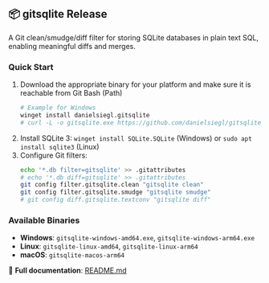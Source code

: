 ## 📦 gitsqlite Release
              
A Git clean/smudge/diff filter for storing SQLite databases in plain text SQL, enabling meaningful diffs and merges.

### Quick Start
1. Download the appropriate binary for your platform and make sure it is reachable from Git Bash (Path)
    ```bash
    # Example for Windows
    winget install danielsiegl.gitsqlite
    # curl -L -o gitsqlite.exe https://github.com/danielsiegl/gitsqlite/releases/latest/download/gitsqlite-windows-amd64.exe
    ```
2. Install SQLite 3: `winget install SQLite.SQLite` (Windows) or `sudo apt install sqlite3` (Linux)
3. Configure Git filters:
    ```bash
    echo '*.db filter=gitsqlite' >> .gitattributes
    # echo '*.db diff=gitsqlite' >> .gitattributes
    git config filter.gitsqlite.clean "gitsqlite clean"
    git config filter.gitsqlite.smudge "gitsqlite smudge"
    # git config diff.gitsqlite.textconv "gitsqlite diff"
    ```

### Available Binaries
- **Windows**: `gitsqlite-windows-amd64.exe`, `gitsqlite-windows-arm64.exe`
- **Linux**: `gitsqlite-linux-amd64`, `gitsqlite-linux-arm64`
- **macOS**: `gitsqlite-macos-arm64`

📖 **Full documentation**: [README.md](https://github.com/danielsiegl/gitsqlite/blob/main/README.md)       